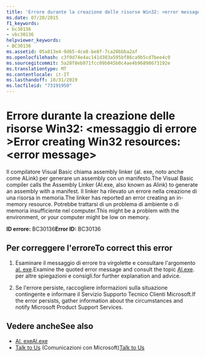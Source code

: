 ```yaml
---
title: 'Errore durante la creazione delle risorse Win32: <error message>'
ms.date: 07/20/2015
f1_keywords:
- bc30136
- vbc30136
helpviewer_keywords:
- BC30136
ms.assetid: 05a813e4-9d65-4ce8-be8f-7ca20bbba2af
ms.openlocfilehash: c3f0d74e4ac141d383a595bf86ca9b5cd7bee4c0
ms.sourcegitcommit: 5a28f8eb071fcc09b045b0c4ae4b96898673192e
ms.translationtype: MT
ms.contentlocale: it-IT
ms.lasthandoff: 10/31/2019
ms.locfileid: "73191950"
---
```

# <a name="error-creating-win32-resources-error-message"></a><span data-ttu-id="b2236-102">Errore durante la creazione delle risorse Win32: \<messaggio di errore ></span><span class="sxs-lookup"><span data-stu-id="b2236-102">Error creating Win32 resources: \<error message></span></span>
<span data-ttu-id="b2236-103">Il compilatore Visual Basic chiama assembly linker (al. exe, noto anche come ALink) per generare un assembly con un manifesto.</span><span class="sxs-lookup"><span data-stu-id="b2236-103">The Visual Basic compiler calls the Assembly Linker (Al.exe, also known as Alink) to generate an assembly with a manifest.</span></span> <span data-ttu-id="b2236-104">Il linker ha rilevato un errore nella creazione di una risorsa in memoria.</span><span class="sxs-lookup"><span data-stu-id="b2236-104">The linker has reported an error creating an in-memory resource.</span></span> <span data-ttu-id="b2236-105">Potrebbe trattarsi di un problema di ambiente o di memoria insufficiente nel computer.</span><span class="sxs-lookup"><span data-stu-id="b2236-105">This might be a problem with the environment, or your computer might be low on memory.</span></span>  
  
 <span data-ttu-id="b2236-106">**ID errore:** BC30136</span><span class="sxs-lookup"><span data-stu-id="b2236-106">**Error ID:** BC30136</span></span>  
  
## <a name="to-correct-this-error"></a><span data-ttu-id="b2236-107">Per correggere l'errore</span><span class="sxs-lookup"><span data-stu-id="b2236-107">To correct this error</span></span>  
  
1. <span data-ttu-id="b2236-108">Esaminare il messaggio di errore tra virgolette e consultare l'argomento [al. exe](../../../framework/tools/al-exe-assembly-linker.md).</span><span class="sxs-lookup"><span data-stu-id="b2236-108">Examine the quoted error message and consult the topic [Al.exe](../../../framework/tools/al-exe-assembly-linker.md).</span></span> <span data-ttu-id="b2236-109">per altre spiegazioni e consigli.</span><span class="sxs-lookup"><span data-stu-id="b2236-109">for further explanation and advice.</span></span>  
  
2. <span data-ttu-id="b2236-110">Se l'errore persiste, raccogliere informazioni sulla situazione contingente e informare il Servizio Supporto Tecnico Clienti Microsoft.</span><span class="sxs-lookup"><span data-stu-id="b2236-110">If the error persists, gather information about the circumstances and notify Microsoft Product Support Services.</span></span>  
  
## <a name="see-also"></a><span data-ttu-id="b2236-111">Vedere anche</span><span class="sxs-lookup"><span data-stu-id="b2236-111">See also</span></span>

- [<span data-ttu-id="b2236-112">Al. exe</span><span class="sxs-lookup"><span data-stu-id="b2236-112">Al.exe</span></span>](../../../framework/tools/al-exe-assembly-linker.md)
- <span data-ttu-id="b2236-113">[Talk to Us](/visualstudio/ide/feedback-options) (Comunicazioni con Microsoft)</span><span class="sxs-lookup"><span data-stu-id="b2236-113">[Talk to Us](/visualstudio/ide/feedback-options)</span></span>
